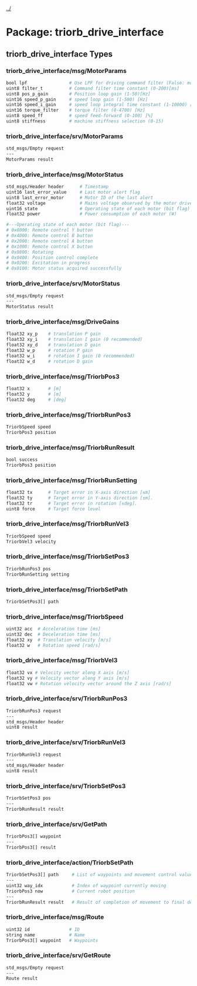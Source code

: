 [../](../README.md)

# Package: triorb_drive_interface
## triorb_drive_interface Types

### triorb_drive_interface/msg/MotorParams
```bash
bool lpf                # Use LPF for driving command filter (False: moving average)
uint8 filter_t          # Command filter time constant (0-200)[ms]
uint8 pos_p_gain        # Position loop gain (1-50)[Hz]
uint16 speed_p_gain     # speed loop gain (1-500) [Hz]
uint16 speed_i_gain     # speed loop integral time constant (1-10000) [0.01ms]
uint16 torque_filter    # torque filter (0-4700) [Hz]
uint8 speed_ff          # speed feed-forward (0-100) [%]
uint8 stiffness         # machine stiffness selection (0-15)
```

### triorb_drive_interface/srv/MotorParams
```bash
std_msgs/Empty request
---
MotorParams result
```

### triorb_drive_interface/msg/MotorStatus
```bash
std_msgs/Header header      # Timestamp
uint16 last_error_value     # Last motor alert flag
uint8 last_error_motor      # Motor ID of the last alert
float32 voltage             # Mains voltage observed by the motor driver
uint16 state                # Operating state of each motor (bit flag)
float32 power               # Power consumption of each motor (W)

#---Operating state of each motor (bit flag)---
# 0x8000: Remote control Y button
# 0x4000: Remote control B button
# 0x2000: Remote control A button
# 0x1000: Remote control X button
# 0x0800: Rotating
# 0x0400: Position control complete
# 0x0200: Excitation in progress
# 0x0100: Motor status acquired successfully
```

### triorb_drive_interface/srv/MotorStatus
```bash
std_msgs/Empty request
---
MotorStatus result
```

### triorb_drive_interface/msg/DriveGains
```bash
float32 xy_p    # translation P gain
float32 xy_i    # translation I gain (0 recommended)
float32 xy_d    # translation D gain
float32 w_p     # rotation P gain
float32 w_i     # rotation I gain (0 recommended)
float32 w_d     # rotation D gain
```

### triorb_drive_interface/msg/TriorbPos3
```bash
float32 x       # [m]
float32 y       # [m]
float32 deg     # [deg]
```

### triorb_drive_interface/msg/TriorbRunPos3
```bash
TriorbSpeed speed
TriorbPos3 position
```

### triorb_drive_interface/msg/TriorbRunResult
```bash
bool success
TriorbPos3 position
```

### triorb_drive_interface/msg/TriorbRunSetting
```bash
float32 tx      # Target error in X-axis direction [±m]
float32 ty      # Target error in Y-axis direction [±m].
float32 tr      # Target error in rotation [±deg].
uint8 force     # Target force level
```

### triorb_drive_interface/msg/TriorbRunVel3
```bash
TriorbSpeed speed
TriorbVel3 velocity
```

### triorb_drive_interface/msg/TriorbSetPos3
```bash
TriorbRunPos3 pos
TriorbRunSetting setting
```

### triorb_drive_interface/msg/TriorbSetPath
```bash
TriorbSetPos3[] path
```

### triorb_drive_interface/msg/TriorbSpeed
```bash
uint32 acc  # Acceleration time [ms]
uint32 dec  # Deceleration time [ms]
float32 xy  # Translation velocity [m/s]
float32 w   # Rotation speed [rad/s]
```

### triorb_drive_interface/msg/TriorbVel3
```bash
float32 vx # Velocity vector along X axis [m/s]
float32 vy # Velocity vector along Y axis [m/s]
float32 vw # Rotation velocity vector around the Z axis [rad/s]
```

### triorb_drive_interface/srv/TriorbRunPos3
```bash
TriorbRunPos3 request
---
std_msgs/Header header
uint8 result
```

### triorb_drive_interface/srv/TriorbRunVel3
```bash
TriorbRunVel3 request
---
std_msgs/Header header
uint8 result
```

### triorb_drive_interface/srv/TriorbSetPos3
```bash
TriorbSetPos3 pos
---
TriorbRunResult result
```

### triorb_drive_interface/srv/GetPath
```bash
TriorbPos3[] waypoint
---
TriorbPos3[] result
```

### triorb_drive_interface/action/TriorbSetPath
```bash
TriorbSetPos3[] path     # List of waypoints and movement control values for each waypoint
---
uint32 way_idx           # Index of waypoint currently moving
TriorbPos3 now           # Current robot position
---
TriorbRunResult result   # Result of completion of movement to final destination
```

### triorb_drive_interface/msg/Route
```bash
uint32 id               # ID
string name             # Name
TriorbPos3[] waypoint   # Waypoints
```

### triorb_drive_interface/srv/GetRoute
```bash
std_msgs/Empty request
---
Route result
```